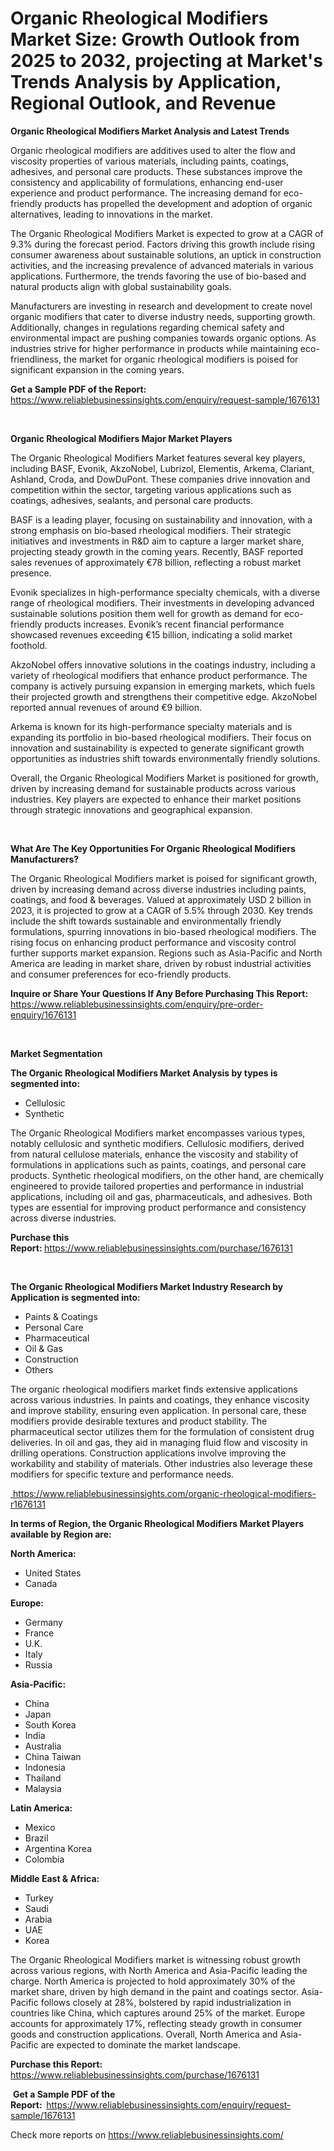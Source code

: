 <p><h1>Organic Rheological Modifiers Market Size: Growth Outlook from 2025 to 2032, projecting at Market's Trends Analysis by Application, Regional Outlook, and Revenue</h1></p><p><strong>Organic Rheological Modifiers Market Analysis and Latest Trends</strong></p>
<p><p>Organic rheological modifiers are additives used to alter the flow and viscosity properties of various materials, including paints, coatings, adhesives, and personal care products. These substances improve the consistency and applicability of formulations, enhancing end-user experience and product performance. The increasing demand for eco-friendly products has propelled the development and adoption of organic alternatives, leading to innovations in the market.</p><p>The Organic Rheological Modifiers Market is expected to grow at a CAGR of 9.3% during the forecast period. Factors driving this growth include rising consumer awareness about sustainable solutions, an uptick in construction activities, and the increasing prevalence of advanced materials in various applications. Furthermore, the trends favoring the use of bio-based and natural products align with global sustainability goals. </p><p>Manufacturers are investing in research and development to create novel organic modifiers that cater to diverse industry needs, supporting growth. Additionally, changes in regulations regarding chemical safety and environmental impact are pushing companies towards organic options. As industries strive for higher performance in products while maintaining eco-friendliness, the market for organic rheological modifiers is poised for significant expansion in the coming years.</p></p>
<p><strong>Get a Sample PDF of the Report:&nbsp;</strong> <a href="https://www.reliablebusinessinsights.com/enquiry/request-sample/1676131?utm_campaign=3043&utm_medium=2&utm_source=Github&utm_content=ia&utm_term=31032025&utm_id=organic-rheological-modifiers">https://www.reliablebusinessinsights.com/enquiry/request-sample/1676131</a></p>
<p>&nbsp;</p>
<p><strong>Organic Rheological Modifiers Major Market Players</strong></p>
<p><p>The Organic Rheological Modifiers Market features several key players, including BASF, Evonik, AkzoNobel, Lubrizol, Elementis, Arkema, Clariant, Ashland, Croda, and DowDuPont. These companies drive innovation and competition within the sector, targeting various applications such as coatings, adhesives, sealants, and personal care products.</p><p>BASF is a leading player, focusing on sustainability and innovation, with a strong emphasis on bio-based rheological modifiers. Their strategic initiatives and investments in R&D aim to capture a larger market share, projecting steady growth in the coming years. Recently, BASF reported sales revenues of approximately €78 billion, reflecting a robust market presence.</p><p>Evonik specializes in high-performance specialty chemicals, with a diverse range of rheological modifiers. Their investments in developing advanced sustainable solutions position them well for growth as demand for eco-friendly products increases. Evonik’s recent financial performance showcased revenues exceeding €15 billion, indicating a solid market foothold.</p><p>AkzoNobel offers innovative solutions in the coatings industry, including a variety of rheological modifiers that enhance product performance. The company is actively pursuing expansion in emerging markets, which fuels their projected growth and strengthens their competitive edge. AkzoNobel reported annual revenues of around €9 billion.</p><p>Arkema is known for its high-performance specialty materials and is expanding its portfolio in bio-based rheological modifiers. Their focus on innovation and sustainability is expected to generate significant growth opportunities as industries shift towards environmentally friendly solutions.</p><p>Overall, the Organic Rheological Modifiers Market is positioned for growth, driven by increasing demand for sustainable products across various industries. Key players are expected to enhance their market positions through strategic innovations and geographical expansion.</p></p>
<p>&nbsp;</p>
<p><strong>What Are The Key Opportunities For Organic Rheological Modifiers Manufacturers?</strong></p>
<p><p>The Organic Rheological Modifiers market is poised for significant growth, driven by increasing demand across diverse industries including paints, coatings, and food & beverages. Valued at approximately USD 2 billion in 2023, it is projected to grow at a CAGR of 5.5% through 2030. Key trends include the shift towards sustainable and environmentally friendly formulations, spurring innovations in bio-based rheological modifiers. The rising focus on enhancing product performance and viscosity control further supports market expansion. Regions such as Asia-Pacific and North America are leading in market share, driven by robust industrial activities and consumer preferences for eco-friendly products.</p></p>
<p><strong>Inquire or Share Your Questions If Any Before Purchasing This Report:</strong> <a href="https://www.reliablebusinessinsights.com/enquiry/pre-order-enquiry/1676131?utm_campaign=3043&utm_medium=2&utm_source=Github&utm_content=ia&utm_term=31032025&utm_id=organic-rheological-modifiers">https://www.reliablebusinessinsights.com/enquiry/pre-order-enquiry/1676131</a></p>
<p>&nbsp;</p>
<p><strong>Market Segmentation</strong></p>
<p><strong>The Organic Rheological Modifiers Market Analysis by types is segmented into:</strong></p>
<p><ul><li>Cellulosic</li><li>Synthetic</li></ul></p>
<p><p>The Organic Rheological Modifiers market encompasses various types, notably cellulosic and synthetic modifiers. Cellulosic modifiers, derived from natural cellulose materials, enhance the viscosity and stability of formulations in applications such as paints, coatings, and personal care products. Synthetic rheological modifiers, on the other hand, are chemically engineered to provide tailored properties and performance in industrial applications, including oil and gas, pharmaceuticals, and adhesives. Both types are essential for improving product performance and consistency across diverse industries.</p></p>
<p><strong>Purchase this Report:&nbsp;</strong><a href="https://www.reliablebusinessinsights.com/purchase/1676131?utm_campaign=3043&utm_medium=2&utm_source=Github&utm_content=ia&utm_term=31032025&utm_id=organic-rheological-modifiers">https://www.reliablebusinessinsights.com/purchase/1676131</a></p>
<p>&nbsp;</p>
<p><strong>The Organic Rheological Modifiers Market Industry Research by Application is segmented into:</strong></p>
<p><ul><li>Paints & Coatings</li><li>Personal Care</li><li>Pharmaceutical</li><li>Oil & Gas</li><li>Construction</li><li>Others</li></ul></p>
<p><p>The organic rheological modifiers market finds extensive applications across various industries. In paints and coatings, they enhance viscosity and improve stability, ensuring even application. In personal care, these modifiers provide desirable textures and product stability. The pharmaceutical sector utilizes them for the formulation of consistent drug deliveries. In oil and gas, they aid in managing fluid flow and viscosity in drilling operations. Construction applications involve improving the workability and stability of materials. Other industries also leverage these modifiers for specific texture and performance needs.</p></p>
<p><a href="https://www.reliablebusinessinsights.com/organic-rheological-modifiers-r1676131?utm_campaign=3043&utm_medium=2&utm_source=Github&utm_content=ia&utm_term=31032025&utm_id=organic-rheological-modifiers">&nbsp;https://www.reliablebusinessinsights.com/organic-rheological-modifiers-r1676131</a></p>
<p><strong>In terms of Region, the Organic Rheological Modifiers Market Players available by Region are:</strong></p>
<p>
    <p> <strong> North America: </strong>
        <ul>
            <li>United States</li>
            <li>Canada</li>
        </ul>
        </p> 
    <p> <strong> Europe: </strong>
        <ul>
            <li>Germany</li>
            <li>France</li>
            <li>U.K.</li>
            <li>Italy</li>
            <li>Russia</li>
        </ul>
        </p> 
    <p> <strong> Asia-Pacific: </strong>
        <ul>
            <li>China</li>
            <li>Japan</li>
            <li>South Korea</li>
            <li>India</li>
            <li>Australia</li>
            <li>China Taiwan</li>
            <li>Indonesia</li>
            <li>Thailand</li>
            <li>Malaysia</li>
        </ul>
        </p> 
    <p> <strong> Latin America: </strong>
        <ul>
            <li>Mexico</li>
            <li>Brazil</li>
            <li>Argentina Korea</li>
            <li>Colombia</li>
        </ul>
        </p> 
    <p> <strong> Middle East & Africa: </strong>
        <ul>
            <li>Turkey</li>
            <li>Saudi</li>
            <li>Arabia</li>
            <li>UAE</li>
            <li>Korea</li>
        </ul>
    </p>
    </p>
<p><p>The Organic Rheological Modifiers market is witnessing robust growth across various regions, with North America and Asia-Pacific leading the charge. North America is projected to hold approximately 30% of the market share, driven by high demand in the paint and coatings sector. Asia-Pacific follows closely at 28%, bolstered by rapid industrialization in countries like China, which captures around 25% of the market. Europe accounts for approximately 17%, reflecting steady growth in consumer goods and construction applications. Overall, North America and Asia-Pacific are expected to dominate the market landscape.</p></p>
<p><strong>Purchase this Report: </strong><a href="https://www.reliablebusinessinsights.com/purchase/1676131?utm_campaign=3043&utm_medium=2&utm_source=Github&utm_content=ia&utm_term=31032025&utm_id=organic-rheological-modifiers">https://www.reliablebusinessinsights.com/purchase/1676131</a></p>
<p>&nbsp;<strong>Get a Sample PDF of the Report:&nbsp;&nbsp;</strong><a href="https://www.reliablebusinessinsights.com/enquiry/request-sample/1676131?utm_campaign=3043&utm_medium=2&utm_source=Github&utm_content=ia&utm_term=31032025&utm_id=organic-rheological-modifiers">https://www.reliablebusinessinsights.com/enquiry/request-sample/1676131</a></p>
<p><strong></strong></p>
<p>Check more reports on <a href="https://www.reliablebusinessinsights.com/?utm_campaign=3043&utm_medium=2&utm_source=Github&utm_content=ia&utm_term=31032025&utm_id=organic-rheological-modifiers">https://www.reliablebusinessinsights.com/</a></p>